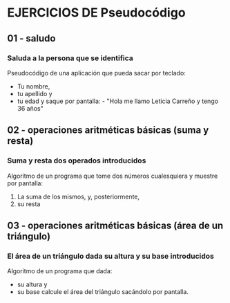 # EJERCICIOS DE Pseudocódigo

## 01 - saludo
### Saluda a la persona que se identifica
 Pseudocódigo de una aplicación que pueda sacar por teclado:
   - Tu nombre, 
   - tu apellido y 
   - tu edad y 
 saque por pantalla:
    - "Hola me llamo Leticia Carreño y tengo 36 años"

## 02 - operaciones aritméticas básicas (suma y resta) 
### Suma y resta dos operados introducidos
 Algoritmo de un programa que tome dos números cualesquiera y muestre por pantalla:
 1. La suma de los mismos, y, posteriormente,
 2. su resta


## 03 - operaciones aritméticas básicas (área de un triángulo) 
### El área de un triángulo dada su altura y su base introducidos
 Algoritmo de un programa que dada:
  - su altura y
  - su base
 calcule el área del triángulo sacándolo por pantalla.
